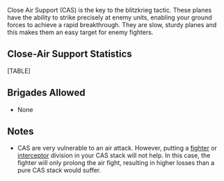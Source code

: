 Close Air Support (CAS) is the key to the blitzkrieg tactic. These
planes have the ability to strike precisely at enemy units, enabling
your ground forces to achieve a rapid breakthrough. They are slow,
sturdy planes and this makes them an easy target for enemy fighters.

##  Close-Air Support Statistics 

[TABLE]

##  Brigades Allowed 

-   None

##  Notes 

-   CAS are very vulnerable to an air attack. However, putting a
    [fighter](/wiki/Fighter "Fighter") or
    [interceptor](/wiki/Interceptor "Interceptor") division in your CAS
    stack will not help. In this case, the fighter will only prolong the
    air fight, resulting in higher losses than a pure CAS stack would
    suffer.
